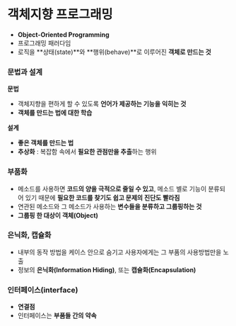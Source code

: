 # 객체지향 프로그래밍

* **Object-Oriented Programming**
* 프로그래밍 패러다임
* 로직을 **상태\(state\)**와 **행위\(behave\)**로 이루어진 **객체로 만드는 것** 

### 문법과 설계 

**문법**

* 객체지향을 편하게 할 수 있도록 **언어가 제공하는 기능을 익히는 것**
* **객체를 만드는 법에 대한 학습**

**설계**

* **좋은 객체를 만드는 법**
* **추상화** : 복잡함 속에서 **필요한 관점만을 추출**하는 행위 

### 부품화

* 메소드를 사용하면 **코드의 양을 극적으로 줄일 수 있고**, 메소드 별로 기능이 분류되어 있기 때문에 **필요한 코드를 찾기도 쉽고 문제의 진단도 빨라짐**
* 연관된 메소드와 그 메소드가 사용하는 **변수들을 분류하고 그룹핑하는 것**
* **그룹핑 한 대상이 객체\(Object\)**

### 은닉화, 캡슐화 

* 내부의 동작 방법을 케이스 안으로 숨기고 사용자에게는 그 부품의 사용방법만을 노출
* 정보의 **은닉화\(Information Hiding\)**, 또는 **캡슐화\(Encapsulation\)**

### 인터페이스\(interface\)

* **연결점**
* 인터페이스는 **부품들 간의 약속**

